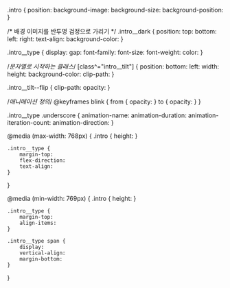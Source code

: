 .intro {
    position: 
    background-image:
    background-size: 
    background-position: 
}

/* 배경 이미지를 반투명 검정으로 가리기 */
.intro__dark {
    position: 
    top: 
    bottom: 
    left: 
    right:
    text-align:
    background-color: 
}

.intro__type {
    display: 
    gap: 
    font-family: 
    font-size: 
    font-weight: 
    color: 
}

/*문자열로 시작하는 클래스*/
[class^="intro__tilt"] {
    position: 
    bottom: 
    left: 
    width:
    height: 
    background-color: 
    clip-path: 
}

.intro__tilt--flip {
    clip-path: 
    opacity:
}

/*애니메이션 정의*/
@keyframes blink {
    from { opacity:  }
    to { opacity:  }
}

.intro__type .underscore {
    animation-name: 
    animation-duration: 
    animation-iteration-count: 
    animation-direction: 
}

@media (max-width: 768px) {
    .intro {
        height: 
    }

    .intro__type {
        margin-top:
        flex-direction: 
        text-align: 
    }
}

@media (min-width: 769px) {
    .intro {
        height:
    }

    .intro__type {
        margin-top: 
        align-items: 
    }

    .intro__type span {
        display: 
        vertical-align: 
        margin-bottom:
    }
}